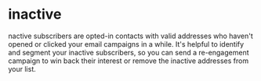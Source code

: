 # inactive
nactive subscribers are opted-in contacts with valid addresses who haven't opened or 
clicked your email campaigns in a while. It's helpful to identify and segment your 
inactive subscribers, so you can send a re-engagement campaign to win back their 
interest or remove the inactive addresses from your list.
